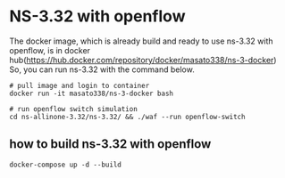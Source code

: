 # NS-3.32 with openflow

The docker image, which is already build and ready to use ns-3.32 with openflow, is in docker hub(https://hub.docker.com/repository/docker/masato338/ns-3-docker)  
So, you can run ns-3.32 with the command below.
```
# pull image and login to container
docker run -it masato338/ns-3-docker bash

# run openflow switch simulation
cd ns-allinone-3.32/ns-3.32/ && ./waf --run openflow-switch

```

## how to build ns-3.32 with openflow
```
docker-compose up -d --build
```
